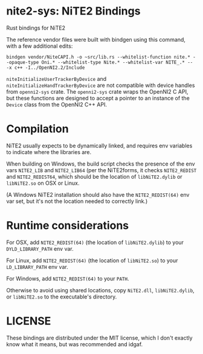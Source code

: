 # nite2-sys: NiTE2 Bindings

Rust bindings for NiTE2

The reference vendor files were built with bindgen using this command, with a few additional edits:

`bindgen vendor/NiteCAPI.h -o ~src/lib.rs --whitelist-function nite.* --opaque-type Oni.* --whitelist-type Nite.* --whitelist-var NITE_.* -- -x c++ -I../OpenNI2.2/Include`

`niteInitializeUserTrackerByDevice` and `niteInitializeHandTrackerByDevice` are not compatible with device handles from `openni2-sys` crate. The `openni2-sys` crate wraps the OpenNI2 C API, but these functions are designed to accept a pointer to an  instance of the `Device` class from the OpenNI2 C++ API.

# Compilation

NiTE2 usually expects to be dynamically linked, and requires env variables
to indicate where the libraries are.

When building on Windows, the build script checks the presence of the env vars
`NITE2_LIB` and `NITE2_LIB64` (per the NiTE2forms, it checks
`NITE2_REDIST` and `NITE2_REDIST64`, which should be the location of
`libNiTE2.dylib` or `libNiTE2.so` on OSX or Linux.

(A Windows NiTE2 installation should also have the `NITE2_REDIST(64)` env
var set, but it's not the location needed to correctly link.)

# Runtime considerations

For OSX, add `NITE2_REDIST(64)` (the location of `libNiTE2.dylib`)
to your `DYLD_LIBRARY_PATH` env var.

For Linux, add `NITE2_REDIST(64)` (the location of `libNiTE2.so`)
to your `LD_LIBRARY_PATH` env var.

For Windows, add `NITE2_REDIST(64)` to your `PATH`.

Otherwise to avoid using shared locations, copy `NiTE2.dll`,
`libNiTE2.dylib`, or `libNiTE2.so` to the executable's directory.

# LICENSE

These bindings are distributed under the MIT license, which I don't exactly
know what it means, but was recommended and idgaf.
